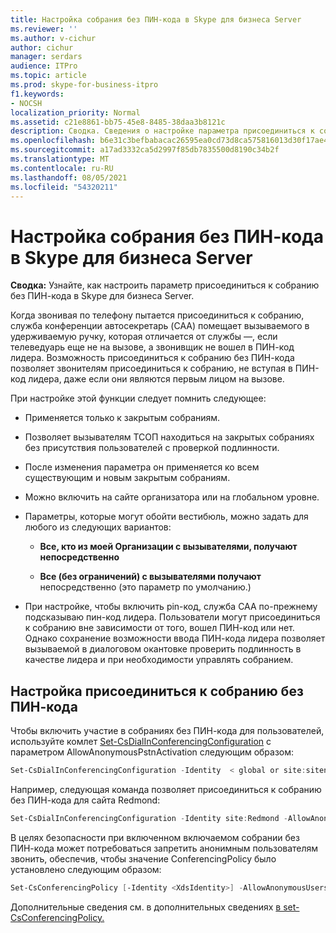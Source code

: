 ```yaml
---
title: Настройка собрания без ПИН-кода в Skype для бизнеса Server
ms.reviewer: ''
ms.author: v-cichur
author: cichur
manager: serdars
audience: ITPro
ms.topic: article
ms.prod: skype-for-business-itpro
f1.keywords:
- NOCSH
localization_priority: Normal
ms.assetid: c21e8861-bb75-45e8-8485-38daa3b8121c
description: Сводка. Сведения о настройке параметра присоединиться к собранию без ПИН-кода в Skype для бизнеса Server.
ms.openlocfilehash: b6e31c3befbabacac26595ea0cd73d8ca575816013d30f17ae4b2ea785934f28
ms.sourcegitcommit: a17ad3332ca5d2997f85db7835500d8190c34b2f
ms.translationtype: MT
ms.contentlocale: ru-RU
ms.lasthandoff: 08/05/2021
ms.locfileid: "54320211"
---
```

# <a name="configure-pin-less-meeting-join-in-skype-for-business-server"></a>Настройка собрания без ПИН-кода в Skype для бизнеса Server
 
**Сводка:** Узнайте, как настроить параметр присоединиться к собранию без ПИН-кода в Skype для бизнеса Server.
  
Когда звонивая по телефону пытается присоединиться к собранию, служба конференции автосекретарь (CAA) помещает вызываемого в удерживаемую ручку, которая отличается от службы &#x2014;, если телеведуарь еще не на вызове, а звонивщик не вошел в ПИН-код лидера. Возможность присоединиться к собранию без ПИН-кода позволяет звонителям присоединиться к собранию, не вступая в ПИН-код лидера, даже если они являются первым лицом на вызове. 
  
При настройке этой функции следует помнить следующее:
  
- Применяется только к закрытым собраниям.
    
- Позволяет вызывателям ТСОП находиться на закрытых собраниях без присутствия пользователей с проверкой подлинности.
    
- После изменения параметра он применяется ко всем существующим и новым закрытым собраниям.
    
- Можно включить на сайте организатора или на глобальном уровне.
    
- Параметры, которые могут обойти вестибюль, можно задать для любого из следующих вариантов: 
    
  - **Все, кто из моей Организации с вызывателями, получают непосредственно**
    
  - **Все (без ограничений) с вызывателями получают** непосредственно (это параметр по умолчанию.)
    
- При настройке, чтобы включить pin-код, служба CAA по-прежнему подсказываю пин-код лидера. Пользователи могут присоединиться к собранию вне зависимости от того, вошел ПИН-код или нет. Однако сохранение возможности ввода ПИН-кода лидера позволяет вызываемой в диалоговом окантовке проверить подлинность в качестве лидера и при необходимости управлять собранием.
    
## <a name="configure-pin-less-meeting-join"></a>Настройка присоединиться к собранию без ПИН-кода

Чтобы включить участие в собраниях без ПИН-кода для пользователей, используйте комлет [Set-CsDialInConferencingConfiguration](/powershell/module/skype/set-csdialinconferencingconfiguration?view=skype-ps) с параметром AllowAnonymousPstnActivation следующим образом:
  
```PowerShell
Set-CsDialInConferencingConfiguration -Identity  < global or site:sitename>  -AllowAnonymousPstnActivation $True
```

Например, следующая команда позволяет присоединиться к собранию без ПИН-кода для сайта Redmond:
  
```PowerShell
Set-CsDialInConferencingConfiguration -Identity site:Redmond -AllowAnonymousPstnActivation $True
```

В целях безопасности при включенном включаемом собрании без ПИН-кода может потребоваться запретить анонимным пользователям звонить, обеспечив, чтобы значение ConferencingPolicy было установлено следующим образом:
  
```PowerShell
Set-CsConferencingPolicy [-Identity <XdsIdentity>] -AllowAnonymousUsersToDialOut $False
```

Дополнительные сведения см. в дополнительных сведениях [в set-CsConferencingPolicy.](/powershell/module/skype/set-csconferencingpolicy?view=skype-ps)

